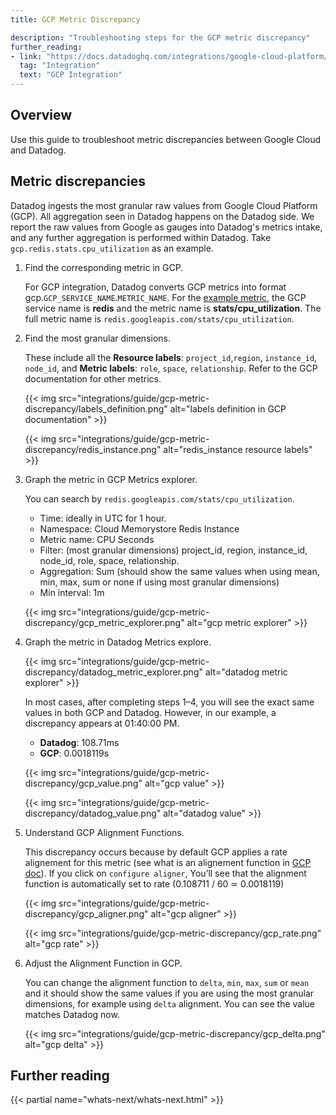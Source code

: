 ```yaml
---
title: GCP Metric Discrepancy

description: "Troubleshooting steps for the GCP metric discrepancy"
further_reading:
- link: "https://docs.datadoghq.com/integrations/google-cloud-platform/"
  tag: "Integration"
  text: "GCP Integration"
---
```


## Overview

Use this guide to troubleshoot metric discrepancies between Google Cloud and Datadog.

## Metric discrepancies

Datadog ingests the most granular raw values from Google Cloud Platform (GCP). All aggregation seen in Datadog happens on the Datadog side. We report the raw values from Google as gauges into Datadog's metrics intake, and any further aggregation is performed within Datadog. Take `gcp.redis.stats.cpu_utilization` as an example.

1. Find the corresponding metric in GCP.

   For GCP integration, Datadog converts GCP metrics into format gcp.`GCP_SERVICE_NAME`.`METRIC_NAME`. For the [example metric](https://cloud.google.com/monitoring/api/metrics_gcp_p_z#gcp-redis:~:text=of%20%5Bprimary%2C%20replica%5D.-,stats/cpu_utilization,-GA%20%E2%80%83(project)), the GCP service name is **redis** and the metric name is **stats/cpu_utilization**. The full metric name is `redis.googleapis.com/stats/cpu_utilization`.

2. Find the most granular dimensions.

   These include all the **Resource labels**: `project_id`,`region`, `instance_id`, `node_id`, and **Metric labels**: `role`, `space`, `relationship`. Refer to the GCP documentation for other metrics.
   
   {{< img src="integrations/guide/gcp-metric-discrepancy/labels_definition.png" alt="labels definition in GCP documentation" >}}

   {{< img src="integrations/guide/gcp-metric-discrepancy/redis_instance.png" alt="redis_instance resource labels" >}}

3. Graph the metric in GCP Metrics explorer.

   You can search by `redis.googleapis.com/stats/cpu_utilization`.
   - Time: ideally in UTC for 1 hour.
   - Namespace: Cloud Memorystore Redis Instance
   - Metric name: CPU Seconds 
   - Filter: (most granular dimensions) project_id, region, instance_id, node_id, role, space, relationship.
   - Aggregation: Sum (should show the same values when using mean, min, max, sum or none if using most granular dimensions)
   - Min interval: 1m

   {{< img src="integrations/guide/gcp-metric-discrepancy/gcp_metric_explorer.png" alt="gcp metric explorer" >}}

4. Graph the metric in Datadog Metrics explore. 

   {{< img src="integrations/guide/gcp-metric-discrepancy/datadog_metric_explorer.png" alt="datadog metric explorer" >}}

   In most cases, after completing steps 1–4, you will see the exact same values in both GCP and Datadog. However, in our example, a discrepancy appears at 01:40:00 PM.

   - **Datadog**: 108.71ms 
   - **GCP**: 0.0018119s

   {{< img src="integrations/guide/gcp-metric-discrepancy/gcp_value.png" alt="gcp value" >}}

   {{< img src="integrations/guide/gcp-metric-discrepancy/datadog_value.png" alt="datadog value" >}}


5. Understand GCP Alignment Functions.

   This discrepancy occurs because by default GCP applies a rate alignement for this metric (see what is an alignement function in [GCP doc](https://cloud.google.com/monitoring/api/v3/aggregation#alignment-intro)). If you click on `configure aligner`, You’ll see that the alignment function is automatically set to rate (0.108711 / 60 ≃ 0.0018119)

   {{< img src="integrations/guide/gcp-metric-discrepancy/gcp_aligner.png" alt="gcp aligner" >}}

   {{< img src="integrations/guide/gcp-metric-discrepancy/gcp_rate.png" alt="gcp rate" >}}

6. Adjust the Alignment Function in GCP.

   You can change the alignment function to `delta`, `min`, `max`, `sum` or `mean` and it should show the same values if you are using the most granular dimensions, for example using `delta` alignment. You can see the value matches Datadog now.

   {{< img src="integrations/guide/gcp-metric-discrepancy/gcp_delta.png" alt="gcp delta" >}}
   
## Further reading

{{< partial name="whats-next/whats-next.html" >}}